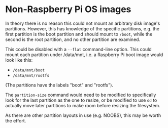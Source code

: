 # Non-Raspberry Pi OS images

In theory there is no reason this could not mount an arbitrary disk image's partitions.
However, this has knowledge of the specific partitions, e.g. the first partition is the
boot partition and should mount to `/boot`, while the second is the root partition,
and no other partition are examined.

This could be disabled with a `--flat` command-line option. This could mount each
partition under /data/mnt, i.e. a Raspberry Pi boot image would look like this:

* `/data/mnt/boot`
* `/data/mnt/rootfs`

(The partitions have the labels "boot" and "rootfs").

The `partition-size` command would need to be modified to specifically look for the
last partition as the one to resize, or be modified to use `dd` to actually move later
partitions to make room before resizing the filesystem.

As there are other partition layouts in use (e.g. NOOBS), this may be worth the effort.
